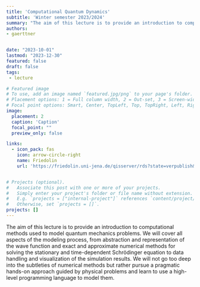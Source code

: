 ```yaml
---
title: 'Computational Quantum Dynamics'
subtitle: 'Winter semester 2023/2024'
summary: "The aim of this lecture is to provide an introduction to computational methods used to model quantum mechanics problems."
authors:
- gaerttner


date: "2023-10-01"
lastmod: "2023-12-30"
featured: false
draft: false
tags:
 - lecture

# Featured image
# To use, add an image named `featured.jpg/png` to your page's folder.
# Placement options: 1 = Full column width, 2 = Out-set, 3 = Screen-width
# Focal point options: Smart, Center, TopLeft, Top, TopRight, Left, Right, BottomLeft, Bottom, BottomRight
image:
  placement: 2
  caption: 'Caption'
  focal_point: ""
  preview_only: false

links:
  - icon_pack: fas
    icon: arrow-circle-right
    name: Friedolin
    url: 'https://friedolin.uni-jena.de/qisserver/rds?state=verpublish&status=init&vmfile=no&publishid=220830&moduleCall=webInfo&publishConfFile=webInfo&publishSubDir=veranstaltung'


# Projects (optional).
#   Associate this post with one or more of your projects.
#   Simply enter your project's folder or file name without extension.
#   E.g. `projects = ["internal-project"]` references `content/project/deep-learning/index.md`.
#   Otherwise, set `projects = []`.
projects: []
---
```


The aim of this lecture is to provide an introduction to computational methods used to model quantum mechanics problems. We will cover all aspects of the modeling process, from abstraction and representation of the wave function and exact and approximate numerical methods for solving the stationary and time-dependent Schrödinger equation to data handling and visualization of the simulation results. We will not go too deep into the subtleties of numerical methods but rather pursue a pragmatic hands-on approach guided by physical problems and learn to use a high-level programming language to model them.
